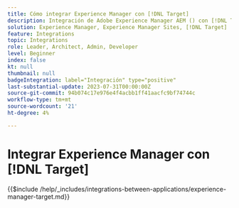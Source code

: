 ```yaml
---
title: Cómo integrar Experience Manager con [!DNL Target]
description: Integración de Adobe Experience Manager AEM () con [!DNL Target] para ofrecer experiencias personalizadas.
solution: Experience Manager, Experience Manager Sites, [!DNL Target]
feature: Integrations
topic: Integrations
role: Leader, Architect, Admin, Developer
level: Beginner
index: false
kt: null
thumbnail: null
badgeIntegration: label="Integración" type="positive"
last-substantial-update: 2023-07-31T00:00:00Z
source-git-commit: 94b074c17e976e4f4acbb1ff41aacfc9bf74744c
workflow-type: tm+mt
source-wordcount: '21'
ht-degree: 4%

---
```



# Integrar Experience Manager con [!DNL Target]

{{$include /help/_includes/integrations-between-applications/experience-manager-target.md}}

